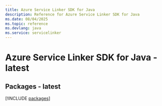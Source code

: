 ```yaml
---
title: Azure Service Linker SDK for Java
description: Reference for Azure Service Linker SDK for Java
ms.date: 08/04/2025
ms.topic: reference
ms.devlang: java
ms.service: servicelinker
---
```

# Azure Service Linker SDK for Java - latest
## Packages - latest
[!INCLUDE [packages](service-linker-index.md)]
